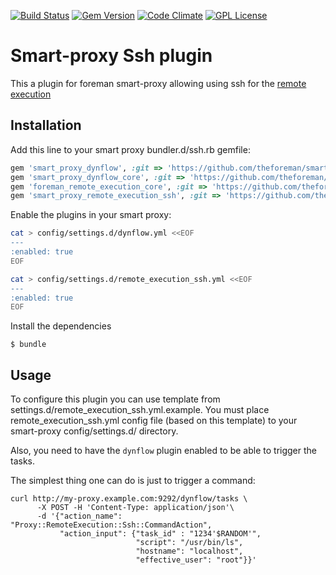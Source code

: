 [![Build Status](https://img.shields.io/jenkins/s/http/ci.theforeman.org/test_plugin_smart_proxy_remote_execution_ssh_master.svg)](http://ci.theforeman.org/job/test_plugin_smart_proxy_remote_execution_ssh_master)
[![Gem Version](https://img.shields.io/gem/v/smart_proxy_remote_execution_ssh.svg)](https://rubygems.org/gems/smart_proxy_remote_execution_ssh)
[![Code Climate](https://codeclimate.com/github/theforeman/smart_proxy_remote_execution_ssh/badges/gpa.svg)](https://codeclimate.com/github/theforeman/smart_proxy_remote_execution_ssh)
[![GPL License](https://img.shields.io/github/license/theforeman/smart_proxy_remote_execution_ssh.svg)](https://github.com/theforeman/smart_proxy_remote_execution_ssh/blob/master/LICENSE)

# Smart-proxy Ssh plugin 

This a plugin for foreman smart-proxy allowing using ssh for the
[remote execution](http://theforeman.github.io/foreman_remote_execution/)

## Installation

Add this line to your smart proxy bundler.d/ssh.rb gemfile:

```ruby
gem 'smart_proxy_dynflow', :git => 'https://github.com/theforeman/smart_proxy_dynflow.git'
gem 'smart_proxy_dynflow_core', :git => 'https://github.com/theforeman/smart_proxy_dynflow.git'
gem 'foreman_remote_execution_core', :git => 'https://github.com/theforeman/foreman_remote_execution.git'
gem 'smart_proxy_remote_execution_ssh', :git => 'https://github.com/theforeman/smart_proxy_remote_execution_ssh.git'
```

Enable the plugins in your smart proxy:

```bash
cat > config/settings.d/dynflow.yml <<EOF
---
:enabled: true
EOF

cat > config/settings.d/remote_execution_ssh.yml <<EOF
---
:enabled: true
EOF
```

Install the dependencies

    $ bundle

## Usage

To configure this plugin you can use template from settings.d/remote_execution_ssh.yml.example.
You must place remote_execution_ssh.yml config file (based on this template) to your
smart-proxy config/settings.d/ directory.

Also, you need to have the `dynflow` plugin enabled to be able to
trigger the tasks.

The simplest thing one can do is just to trigger a command:

```
curl http://my-proxy.example.com:9292/dynflow/tasks \
      -X POST -H 'Content-Type: application/json'\
      -d '{"action_name":  "Proxy::RemoteExecution::Ssh::CommandAction",
           "action_input": {"task_id" : "1234'$RANDOM'",
                            "script": "/usr/bin/ls",
                            "hostname": "localhost",
                            "effective_user": "root"}}'
```

